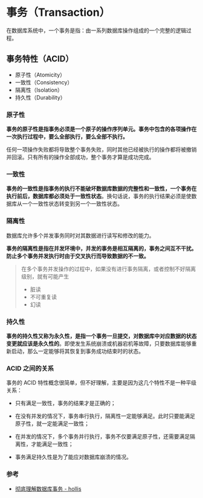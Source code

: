 # 事务（Transaction）

在数据库系统中，一个事务是指：由一系列数据库操作组成的一个完整的逻辑过程。


## 事务特性（ACID）

- 原子性（Atomicity）
- 一致性（Consistency）
- 隔离性（Isolation）
- 持久性（Durability）

### 原子性
**事务的原子性是指事务必须是一个原子的操作序列单元。事务中包含的各项操作在一次执行过程中，要么全部执行，要么全部不执行。**

任何一项操作失败都将导致整个事务失败，同时其他已经被执行的操作都将被撤销并回滚。只有所有的操作全部成功，整个事务才算是成功完成。


### 一致性
**事务的一致性是指事务的执行不能破坏数据库数据的完整性和一致性，一个事务在执行前后，数据库都必须处于一致性状态**。换句话说，事务的执行结果必须是使数据库从一个一致性状态转变到另一个一致性状态。


### 隔离性
数据库允许多个并发事务同时对其数据进行读写和修改的能力。

**事务的隔离性是指在并发环境中，并发的事务是相互隔离的，事务之间互不干扰。防止多个事务并发执行时由于交叉执行而导致数据的不一致。**

> 在多个事务并发操作的过程中，如果没有进行事务隔离，或者控制不好隔离级别，就有可能产生
>
> - 脏读
> - 不可重复读
> - 幻读


### 持久性
**事务的持久性又称为永久性，是指一个事务一旦提交，对数据库中对应数据的状态变更就应该是永久性的**。即使发生系统崩溃或机器宕机等故障，只要数据库能够重新启动，那么一定能够将其恢复到事务成功结束时的状态。


### ACID 之间的关系
事务的 ACID 特性概念很简单，但不好理解，主要是因为这几个特性不是一种平级关系：

- 只有满足一致性，事务的结果才是正确的；

- 在没有并发的情况下，事务串行执行，隔离性一定能够满足。此时只要能满足原子性，就一定能满足一致性；

- 在并发的情况下，多个事务并行执行，事务不仅要满足原子性，还需要满足隔离性，才能满足一致性；

- 事务满足持久性是为了能应对数据库崩溃的情况。


### 参考
- [彻底理解数据库事务 - hollis](https://www.hollischuang.com/archives/898)
